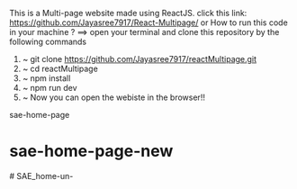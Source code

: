 This is a Multi-page website made using ReactJS. 
click this link: https://github.com/Jayasree7917/React-Multipage/
or
How to run this code in your machine ? ==> open your terminal and clone this repository by the following commands
1. ~ git clone https://github.com/Jayasree7917/reactMultipage.git
2. ~ cd reactMultipage
3. ~ npm install
4. ~ npm run dev
5. ~ Now you can open the webiste in the browser!!

 sae-home-page
# sae-home-page-new
#   S A E _ h o m e - u n -  
 